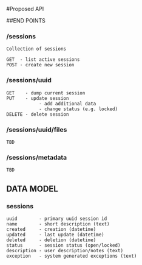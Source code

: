 #Proposed API

##END POINTS

### /sessions

    Collection of sessions
    
    GET  - list active sessions
    POST - create new session
    
### /sessions/uuid
    GET    - dump current session
    PUT    - update session
                - add additional data
                - change status (e.g. locked)
    DELETE - delete session 
    
### /sessions/uuid/files
    TBD
    
### /sessions/metadata
    TBD

## DATA MODEL

### sessions
    
    uuid        - primary uuid session id
    name        - short description (text)
    created     - creation (datetime)
    updated     - last update (datetime)
    deleted     - deletion (datetime)
    status      - session status (open/locked)
    description - user description/notes (text)
    exception   - system generated exceptions (text)  
